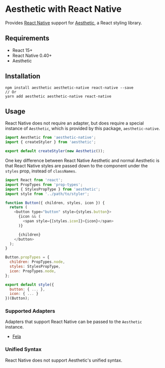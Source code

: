 # Aesthetic with React Native

Provides [React Native](https://github.com/facebook/react-native) support for
[Aesthetic](https://github.com/milesj/aesthetic), a React styling library.

## Requirements

* React 15+
* React Native 0.40+
* Aesthetic

## Installation

```
npm install aesthetic aesthetic-native react-native --save
// Or
yarn add aesthetic aesthetic-native react-native
```

## Usage

React Native does not require an adapter, but does require a special instance of `Aesthetic`,
which is provided by this package, `aesthetic-native`.

```javascript
import Aesthetic from 'aesthetic-native';
import { createStyler } from 'aesthetic';

export default createStyler(new Aesthetic());
```

One key difference between React Native Aesthetic and normal Aesthetic is that React Native
styles are passed down to the component under the `styles` prop, instead of `classNames`.

```javascript
import React from 'react';
import PropTypes from 'prop-types';
import { StylesPropType } from 'aesthetic';
import style from '../path/to/styler';

function Button({ children, styles, icon }) {
  return (
    <button type="button" style={styles.button}>
      {icon && (
        <span style={[styles.icon]}>{icon}</span>
      )}

      {children}
    </button>
  );
}

Button.propTypes = {
  children: PropTypes.node,
  styles: StylesPropType,
  icon: PropTypes.node,
};

export default style({
  button: { ... },
  icon: { ... }
})(Button);
```

### Supported Adapters

Adapters that support React Native can be passed to the `Aesthetic` instance.

* [Fela](../aesthetic-adapter-fela/)

### Unified Syntax

React Native does not support Aesthetic's unified syntax.
